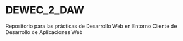 DEWEC_2_DAW
===========

Repositorio para las prácticas de Desarrollo Web en Entorno Cliente de Desarrollo de Aplicaciones Web
